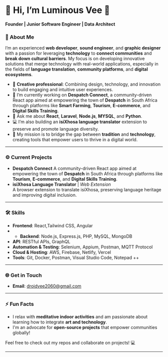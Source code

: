 # 👋 Hi, I’m **Luminous Vee** 👋  
**Founder | Junior Software Engineer | Data Architect**

### 🚀 About Me  
I’m an experienced **web developer**, **sound engineer**, and **graphic designer** with a passion for leveraging **technology** to **connect communities** and **break down cultural barriers**. My focus is on developing innovative solutions that merge technology with real-world applications, especially in the fields of **language translation**, **community platforms**, and **digital ecosystems**.

- 🎨 **Creative professional**: Combining design, technology, and innovation to build engaging and intuitive user experiences.
- 🌱 I’m currently working on **Despatch Connect**, a community-driven React app aimed at empowering the town of **Despatch** in South Africa through platforms like **Smart Farming**, **Tourism**, **E-commerce**, and **Digital Skills Training**.
- 💬 Ask me about **React**, **Laravel**, **Node.js**, **MYSQL**, and **Python**.
- 💻 I’m also building an **isiXhosa language translator** extension to preserve and promote language diversity.
- 🎯 My mission is to bridge the gap between **tradition** and **technology**, creating tools that empower users to thrive in a digital world.

---

### ⚙️ Current Projects

 -  **Despatch Connect**
  A community-driven React app aimed at empowering the town of **Despatch** in South Africa through platforms like  **Tourism**, **E-commerce**, and **Digital Skills Training**.
- **isiXhosa Language Translator** | *Web Extension*  
  A browser extension to translate isiXhosa, preserving language heritage and improving digital inclusion.

---

### 🛠️ Skills
- **Frontend**: React,Tailwind CSS, Angular
- - **Backend**: Node.js, Express.js, PHP, MySQL, MongoDB
- **API**: RESTful APIs, GraphQL
- **Automation & Testing**: Selenium, Appium, Postman, MQTT Protocol
- **Cloud & Hosting**: AWS, Firebase, Netlify, Vercel
- **Tools**: Git, Docker, Postman, Visual Studio Code, Notepad ++ 

---

### 🌐 Get in Touch
- **Email**: droidvee2060@gmail.com


---

### ⚡ Fun Facts
- I relax with **meditative indoor activities** and am passionate about learning how to integrate **art and technology**.
- I'm an advocate for **open-source projects** that empower communities globally!

Feel free to check out my repos and collaborate on projects! 💻

---

